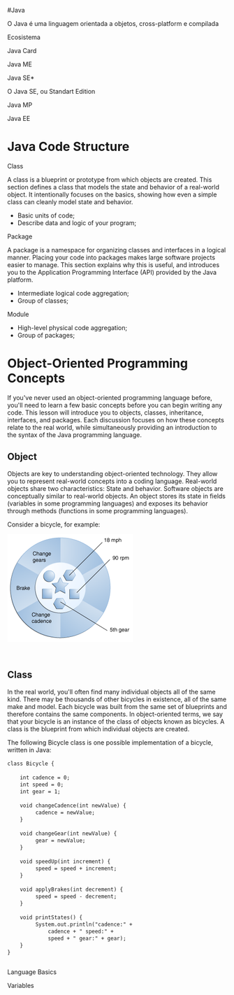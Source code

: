 #Java

O Java é uma linguagem orientada a objetos, cross-platform e compilada

Ecosistema

Java Card

Java ME

Java SE\*

O Java SE, ou Standart Edition

Java MP

Java EE

<h1>Java Code Structure</h1>

Class

A class is a blueprint or prototype from which objects are created. This section defines a class that models the state and behavior of a real-world object. It intentionally focuses on the basics, showing how even a simple class can cleanly model state and behavior.

- Basic units of code;
- Describe data and logic of your program;

Package

A package is a namespace for organizing classes and interfaces in a logical manner. Placing your code into packages makes large software projects easier to manage. This section explains why this is useful, and introduces you to the Application Programming Interface (API) provided by the Java platform.

- Intermediate logical code aggregation;
- Group of classes;

Module

- High-level physical code aggregation;
- Group of packages;

<h1>Object-Oriented Programming Concepts</h1>

If you've never used an object-oriented programming language before, you'll need to learn a few basic concepts before you can begin writing any code. This lesson will introduce you to objects, classes, inheritance, interfaces, and packages. Each discussion focuses on how these concepts relate to the real world, while simultaneously providing an introduction to the syntax of the Java programming language.

<h2>Object</h2>

Objects are key to understanding object-oriented technology. They allow you to represent real-world concepts into a coding language. Real-world objects share two characteristics: State and behavior. Software objects are conceptually similar to real-world objects. An object stores its state in fields (variables in some programming languages) and exposes its behavior through methods (functions in some programming languages).

Consider a bicycle, for example:

![alt text](image.png)

<img src="">

<h2>Class</h2>

In the real world, you'll often find many individual objects all of the same kind. There may be thousands of other bicycles in existence, all of the same make and model. Each bicycle was built from the same set of blueprints and therefore contains the same components. In object-oriented terms, we say that your bicycle is an instance of the class of objects known as bicycles. A class is the blueprint from which individual objects are created.

The following Bicycle class is one possible implementation of a bicycle, written in Java:

    class Bicycle {

        int cadence = 0;
        int speed = 0;
        int gear = 1;

        void changeCadence(int newValue) {
             cadence = newValue;
        }

        void changeGear(int newValue) {
             gear = newValue;
        }

        void speedUp(int increment) {
             speed = speed + increment;
        }

        void applyBrakes(int decrement) {
             speed = speed - decrement;
        }

        void printStates() {
             System.out.println("cadence:" +
                 cadence + " speed:" +
                 speed + " gear:" + gear);
        }
    }

<h2></h2>

<h2></h2>

Language Basics

Variables
